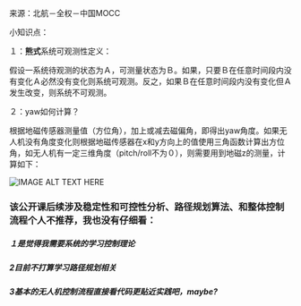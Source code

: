 来源：北航－全权－中国MOCC

小知识点：

１：**熊式**系统可观测性定义：

假设一系统待观测的状态为Ａ，可测量状态为Ｂ。如果，只要Ｂ在任意时间段内没有变化Ａ必然没有变化则系统可观测。反之，如果Ｂ在任意时间段内没有变化但Ａ发生改变，则系统不可观测。

２：yaw如何计算？

根据地磁传感器测量值（方位角），加上或减去磁偏角，即得出yaw角度。如果无人机没有角度变化则根据地磁传感器在x和y方向上的值使用三角函数计算出方位角，如无人机有一定三维角度（pitch/roll不为０），则需要用到地磁z的测量，计算如下：

![IMAGE ALT TEXT HERE](https://github.com/xdwgood/Navigation-and-control/blob/xdwgood-patch-1/190.png)

### 该公开课后续涉及稳定性和可控性分析、路径规划算法、和整体控制流程个人不推荐，我也没有仔细看：

##### １是觉得我需要系统的学习控制理论

##### 2目前不打算学习路径规划相关

##### 3基本的无人机控制流程直接看代码更贴近实践吧，maybe?
